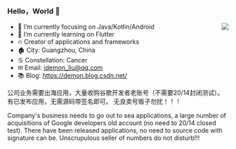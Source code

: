 ### Hello，World 👋

<img align="right" src="https://github-readme-stats.vercel.app/api?username=iDeMonnnnnn&show_icons=true&icon_color=#0878FE&text_color=718096&bg_color=ffffff&hide_title=true" />

- 📙 I’m currently focusing on Java/Kotlin/Android
- 📕 I’m currently learning on Flutter
- 🔥 Creator of applications and frameworks
- 🏚 City: Guangzhou, China
- ♋ Constellation: Cancer
- ✉ Email: idemon_liu@qq.com
- 📚 Blog: <https://demon.blog.csdn.net/>

公司业务需要出海应用，大量收购谷歌开发者老账号（不需要20/14封闭测试）。有已发布应用，无需源码带签名即可。
无良卖号贩子勿扰！！！  

Company's business needs to go out to sea applications, a large number of acquisitions of Google developers old account (no need to 20/14 closed test). There have been released applications, no need to source code with signature can be.
Unscrupulous seller of numbers do not disturb!!!
